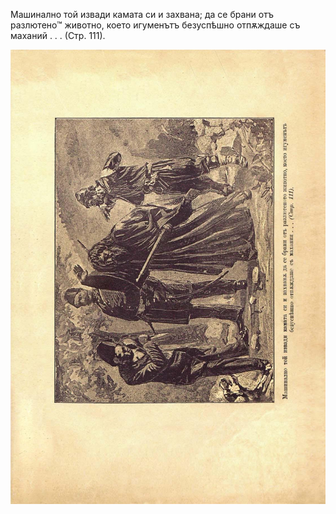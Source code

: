 ﻿Машинално той извади камата си и захвана; да се брани отъ разлютено™ животно, което игуменътъ безуспѣшно отпѫждаше съ маханий . . . (Стр. 111).

![original](images/128.jpg)

